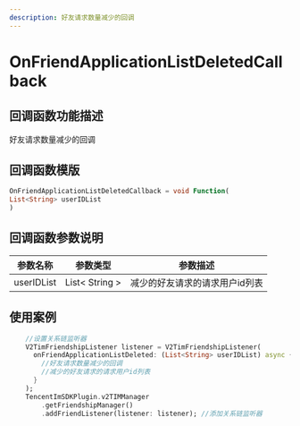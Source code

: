 ```yaml
---
description: 好友请求数量减少的回调
---
```


# OnFriendApplicationListDeletedCallback

## 回调函数功能描述

好友请求数量减少的回调

## 回调函数模版

```dart
OnFriendApplicationListDeletedCallback = void Function(
List<String> userIDList
)
```

## 回调函数参数说明

| 参数名称       | 参数类型           | 参数描述             |
| ---------- | -------------- | ---------------- |
| userIDList | List< String > | 减少的好友请求的请求用户id列表 |

## 使用案例

```dart
    //设置关系链监听器
    V2TimFriendshipListener listener = V2TimFriendshipListener(
      onFriendApplicationListDeleted: (List<String> userIDList) async {
        //好友请求数量减少的回调
        //减少的好友请求的请求用户id列表
      }
    );
    TencentImSDKPlugin.v2TIMManager
        .getFriendshipManager()
        .addFriendListener(listener: listener); //添加关系链监听器
```

